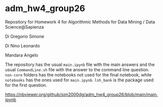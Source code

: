 # adm_hw4_group26
Repository for Homework 4 for Algorithmic Methods for Data Mining / Data Science@Sapienza

Di Gregorio Simone 

Di Nino Leonardo  

Mandara Angelo

The repository has the usual `main.ipynb` file with the main answers and the usual `CommandLine.sh` file with the answer to the command line question.
`non-core` folders has the notebooks not used for the final notebook, while `notebooks` has the ones used for `main.ipynb`. `lsh_bank` is the package used for the first question.

https://nbviewer.org/github/sim2000dg/adm_hw4_group26/blob/main/main.ipynb
